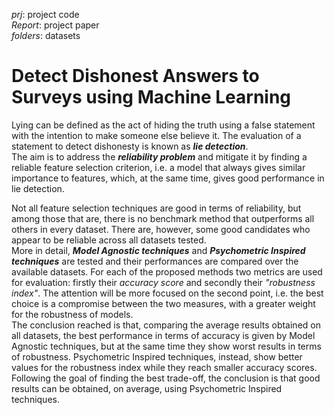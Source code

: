 *prj*: project code  
*Report*: project paper  
*folders*: datasets  

# Detect Dishonest Answers to Surveys using Machine Learning

Lying can be defined as the act of hiding the truth using a false statement with the intention to make someone else believe it. The evaluation of a statement to detect dishonesty is known as ***lie detection***.  
The aim is to address the ***reliability problem*** and mitigate it by finding a reliable feature selection criterion, i.e. a model that always gives similar importance to features, which, at the same time, gives good performance in lie detection.

Not all feature selection techniques are good in terms of reliability, but among those that are, there is no benchmark method that outperforms all others in every dataset. There are, however, some good candidates who appear to be reliable across all datasets tested.  
More in detail, ***Model Agnostic techniques*** and ***Psychometric Inspired techniques*** are tested and their performances are compared over the available datasets. For each of the proposed methods two metrics are used for evaluation: firstly their *accuracy score* and secondly their *"robustness index"*. The attention will be more focused on the second point, i.e. the best choice is a compromise between the two measures, with a greater weight for the robustness of models.  
The conclusion reached is that, comparing the average results obtained on all datasets, the best performance in terms of accuracy is given by Model Agnostic techniques, but at the same time they show worst results in terms of robustness. Psychometric Inspired techniques, instead, show better values for the robustness index while they reach smaller accuracy scores.  
Following the goal of finding the best trade-off, the conclusion is that good results can be obtained, on average, using Psychometric Inspired techniques.

